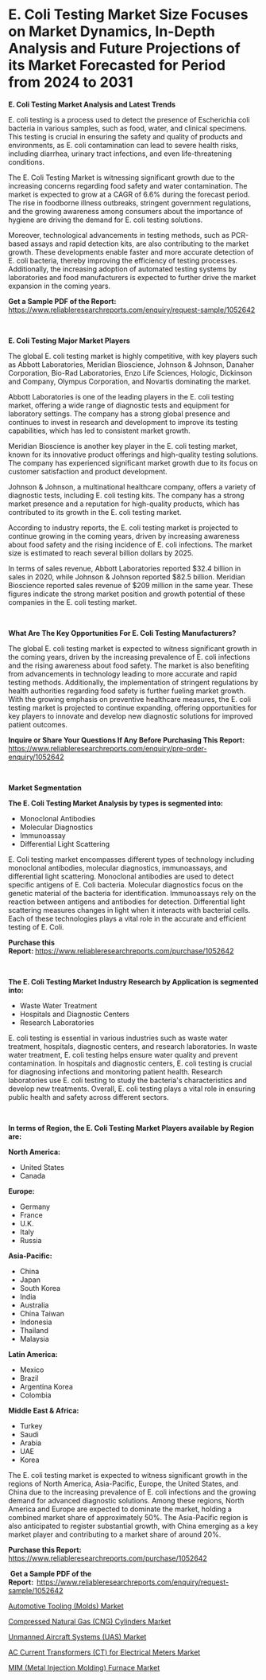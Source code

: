 <p><h1>E. Coli Testing Market Size Focuses on Market Dynamics, In-Depth Analysis and Future Projections of its Market Forecasted for Period from 2024 to 2031</h1></p><p><strong>E. Coli Testing Market Analysis and Latest Trends</strong></p>
<p><p>E. coli testing is a process used to detect the presence of Escherichia coli bacteria in various samples, such as food, water, and clinical specimens. This testing is crucial in ensuring the safety and quality of products and environments, as E. coli contamination can lead to severe health risks, including diarrhea, urinary tract infections, and even life-threatening conditions.</p><p>The E. Coli Testing Market is witnessing significant growth due to the increasing concerns regarding food safety and water contamination. The market is expected to grow at a CAGR of 6.6% during the forecast period. The rise in foodborne illness outbreaks, stringent government regulations, and the growing awareness among consumers about the importance of hygiene are driving the demand for E. coli testing solutions.</p><p>Moreover, technological advancements in testing methods, such as PCR-based assays and rapid detection kits, are also contributing to the market growth. These developments enable faster and more accurate detection of E. coli bacteria, thereby improving the efficiency of testing processes. Additionally, the increasing adoption of automated testing systems by laboratories and food manufacturers is expected to further drive the market expansion in the coming years.</p></p>
<p><strong>Get a Sample PDF of the Report:&nbsp;</strong> <a href="https://www.reliableresearchreports.com/enquiry/request-sample/1052642">https://www.reliableresearchreports.com/enquiry/request-sample/1052642</a></p>
<p>&nbsp;</p>
<p><strong>E. Coli Testing Major Market Players</strong></p>
<p><p>The global E. coli testing market is highly competitive, with key players such as Abbott Laboratories, Meridian Bioscience, Johnson & Johnson, Danaher Corporation, Bio-Rad Laboratories, Enzo Life Sciences, Hologic, Dickinson and Company, Olympus Corporation, and Novartis dominating the market.</p><p>Abbott Laboratories is one of the leading players in the E. coli testing market, offering a wide range of diagnostic tests and equipment for laboratory settings. The company has a strong global presence and continues to invest in research and development to improve its testing capabilities, which has led to consistent market growth. </p><p>Meridian Bioscience is another key player in the E. coli testing market, known for its innovative product offerings and high-quality testing solutions. The company has experienced significant market growth due to its focus on customer satisfaction and product development.</p><p>Johnson & Johnson, a multinational healthcare company, offers a variety of diagnostic tests, including E. coli testing kits. The company has a strong market presence and a reputation for high-quality products, which has contributed to its growth in the E. coli testing market.</p><p>According to industry reports, the E. coli testing market is projected to continue growing in the coming years, driven by increasing awareness about food safety and the rising incidence of E. coli infections. The market size is estimated to reach several billion dollars by 2025.</p><p>In terms of sales revenue, Abbott Laboratories reported $32.4 billion in sales in 2020, while Johnson & Johnson reported $82.5 billion. Meridian Bioscience reported sales revenue of $209 million in the same year. These figures indicate the strong market position and growth potential of these companies in the E. coli testing market.</p></p>
<p>&nbsp;</p>
<p><strong>What Are The Key Opportunities For E. Coli Testing Manufacturers?</strong></p>
<p><p>The global E. coli testing market is expected to witness significant growth in the coming years, driven by the increasing prevalence of E. coli infections and the rising awareness about food safety. The market is also benefiting from advancements in technology leading to more accurate and rapid testing methods. Additionally, the implementation of stringent regulations by health authorities regarding food safety is further fueling market growth. With the growing emphasis on preventive healthcare measures, the E. coli testing market is projected to continue expanding, offering opportunities for key players to innovate and develop new diagnostic solutions for improved patient outcomes.</p></p>
<p><strong>Inquire or Share Your Questions If Any Before Purchasing This Report:</strong> <a href="https://www.reliableresearchreports.com/enquiry/pre-order-enquiry/1052642">https://www.reliableresearchreports.com/enquiry/pre-order-enquiry/1052642</a></p>
<p>&nbsp;</p>
<p><strong>Market Segmentation</strong></p>
<p><strong>The E. Coli Testing Market Analysis by types is segmented into:</strong></p>
<p><ul><li>Monoclonal Antibodies</li><li>Molecular Diagnostics</li><li>Immunoassay</li><li>Differential Light Scattering</li></ul></p>
<p><p>E. Coli testing market encompasses different types of technology including monoclonal antibodies, molecular diagnostics, immunoassays, and differential light scattering. Monoclonal antibodies are used to detect specific antigens of E. Coli bacteria. Molecular diagnostics focus on the genetic material of the bacteria for identification. Immunoassays rely on the reaction between antigens and antibodies for detection. Differential light scattering measures changes in light when it interacts with bacterial cells. Each of these technologies plays a vital role in the accurate and efficient testing of E. Coli.</p></p>
<p><strong>Purchase this Report:&nbsp;</strong><a href="https://www.reliableresearchreports.com/purchase/1052642">https://www.reliableresearchreports.com/purchase/1052642</a></p>
<p>&nbsp;</p>
<p><strong>The E. Coli Testing Market Industry Research by Application is segmented into:</strong></p>
<p><ul><li>Waste Water Treatment</li><li>Hospitals and Diagnostic Centers</li><li>Research Laboratories</li></ul></p>
<p><p>E. coli testing is essential in various industries such as waste water treatment, hospitals, diagnostic centers, and research laboratories. In waste water treatment, E. coli testing helps ensure water quality and prevent contamination. In hospitals and diagnostic centers, E. coli testing is crucial for diagnosing infections and monitoring patient health. Research laboratories use E. coli testing to study the bacteria's characteristics and develop new treatments. Overall, E. coli testing plays a vital role in ensuring public health and safety across different sectors.</p></p>
<p>&nbsp;</p>
<p><strong>In terms of Region, the E. Coli Testing Market Players available by Region are:</strong></p>
<p>
    <p> <strong> North America: </strong>
        <ul>
            <li>United States</li>
            <li>Canada</li>
        </ul>
        </p> 
    <p> <strong> Europe: </strong>
        <ul>
            <li>Germany</li>
            <li>France</li>
            <li>U.K.</li>
            <li>Italy</li>
            <li>Russia</li>
        </ul>
        </p> 
    <p> <strong> Asia-Pacific: </strong>
        <ul>
            <li>China</li>
            <li>Japan</li>
            <li>South Korea</li>
            <li>India</li>
            <li>Australia</li>
            <li>China Taiwan</li>
            <li>Indonesia</li>
            <li>Thailand</li>
            <li>Malaysia</li>
        </ul>
        </p> 
    <p> <strong> Latin America: </strong>
        <ul>
            <li>Mexico</li>
            <li>Brazil</li>
            <li>Argentina Korea</li>
            <li>Colombia</li>
        </ul>
        </p> 
    <p> <strong> Middle East & Africa: </strong>
        <ul>
            <li>Turkey</li>
            <li>Saudi</li>
            <li>Arabia</li>
            <li>UAE</li>
            <li>Korea</li>
        </ul>
    </p>
    </p>
<p><p>The E. coli testing market is expected to witness significant growth in the regions of North America, Asia-Pacific, Europe, the United States, and China due to the increasing prevalence of E. coli infections and the growing demand for advanced diagnostic solutions. Among these regions, North America and Europe are expected to dominate the market, holding a combined market share of approximately 50%. The Asia-Pacific region is also anticipated to register substantial growth, with China emerging as a key market player and contributing to a market share of around 20%.</p></p>
<p><strong>Purchase this Report: </strong><a href="https://www.reliableresearchreports.com/purchase/1052642">https://www.reliableresearchreports.com/purchase/1052642</a></p>
<p>&nbsp;<strong>Get a Sample PDF of the Report:&nbsp;&nbsp;</strong><a href="https://www.reliableresearchreports.com/enquiry/request-sample/1052642">https://www.reliableresearchreports.com/enquiry/request-sample/1052642</a></p>
<p><strong></strong></p>
<p><p><a href="https://medium.com/@kevinbarnes75/automotive-tooling-molds-market-comprehensive-assessment-by-type-application-and-geography-e208e04254ff">Automotive Tooling (Molds) Market</a></p><p><a href="https://medium.com/@kevinbarnes75/compressed-natural-gas-cng-cylinders-market-insight-market-trends-growth-forecasted-from-2024-3b3c58f1c6e5">Compressed Natural Gas (CNG) Cylinders Market</a></p><p><a href="https://medium.com/@kevinbarnes75/unmanned-aircraft-systems-uas-market-analysis-and-sze-forecasted-for-period-from-2024-to-2031-8e59d22c29d6">Unmanned Aircraft Systems (UAS) Market</a></p><p><a href="https://medium.com/@kevinbarnes75/ac-current-transformers-ct-for-electrical-meters-market-insights-into-market-cagr-market-1546976f64b5">AC Current Transformers (CT) for Electrical Meters Market</a></p><p><a href="https://medium.com/@kevinbarnes75/mim-metal-injection-molding-furnace-market-analysis-its-cagr-market-segmentation-and-global-7600806b758f">MIM (Metal Injection Molding) Furnace Market</a></p></p>